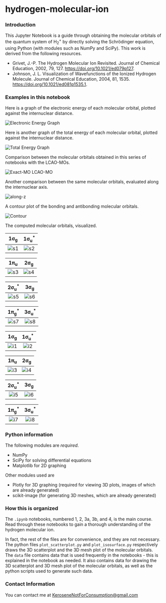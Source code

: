 # hydrogen-molecular-ion
### Introduction

This Jupyter Notebook is a guide through obtaining the molecular orbitals of the quantum system of H<sub>2</sub><sup>+</sup> by directly solving the Schrödinger equation, using Python (with modules such as NumPy and SciPy). This work is derived from the following resources.

- Grivet, J.-P. The Hydrogen Molecular Ion Revisited. Journal of Chemical Education, 2002, 79, 127. https://doi.org/10.1021/ed079p127.
- Johnson, J. L. Visualization of Wavefunctions of the Ionized Hydrogen Molecule. Journal of Chemical Education, 2004, 81, 1535. https://doi.org/10.1021/ed081p1535.1.

### Examples in this notebook

Here is a graph of the electronic energy of each molecular orbital, plotted against the internuclear distance.

![Electronic Energy Graph](img/electronic_energy_graph.png)


Here is another graph of the total energy of each molecular orbital, plotted against the internuclear distance.

![Total Energy Graph](img/total_energy_graph.png)


Comparison between the molecular orbitals obtained in this series of notebooks with the LCAO-MOs.

![Exact-MO LCAO-MO](img/exact_mo_lcao_mo.png)


Another comparison between the same molecular orbitals, evaluated along the internuclear axis.

![along-z](img/along_z.png)


A contour plot of the bonding and antibonding molecular orbitals.

![Contour](img/contour.png)


The computed molecular orbitals, visualized.

| 1σ<sub>g</sub> | 1σ<sub>u</sub><sup>*</sup> | 
|:-:|:-:|
| ![s1](img/s1.png) | ![s2](img/s2.png) |

| 1π<sub>u</sub> | 2σ<sub>g</sub> |
|:-:|:-:|
| ![s3](img/s3.png) | ![s4](img/s4.png) |

| 2σ<sub>u</sub><sup>*</sup> | 3σ<sub>g</sub> | 
|:-:|:-:|
| ![s5](img/s5.png) | ![s6](img/s6.png) |

| 1π<sub>g</sub><sup>*</sup> | 3σ<sub>u</sub><sup>*</sup> |
|:-:|:-:|
| ![s7](img/s7.png) | ![s8](img/s8.png) |


| 1σ<sub>g</sub> | 1σ<sub>u</sub><sup>*</sup> | 
|:-:|:-:|
| ![i1](img/i1.png) | ![i2](img/i2.png) |

| 1π<sub>u</sub> | 2σ<sub>g</sub> |
|:-:|:-:|
| ![i3](img/i3.png) | ![i4](img/i4.png) |

| 2σ<sub>u</sub><sup>*</sup> | 3σ<sub>g</sub> |  
|:-:|:-:|
| ![i5](img/i5.png) | ![i6](img/i6.png) |

| 1π<sub>g</sub><sup>*</sup> | 3σ<sub>u</sub><sup>*</sup> |
|:-:|:-:|
| ![i7](img/i7.png) | ![i8](img/i8.png) |


### Python information
The following modules are *required*.

- NumPy
- SciPy for solving differential equations
- Matplotlib for 2D graphing

Other modules used are

- Plotly for 3D graphing (required for viewing 3D plots, images of which are already generated)
- scikit-image (for generating 3D meshes, which are already generated)

### How this is organized

The `.ipynb` notebooks, numbered 1, 2, 3a, 3b, and 4, is the main course. Read through these notebooks to gain a thorough understanding of the hydrogen molecular ion. 

In fact, the rest of the files are for convenience, and they are not necessary. The python files `plot_scatterplot.py` and `plot_isosurface.py` respectively draws the 3D scatterplot and the 3D mesh plot of the molecular orbitals. The `data` file contains data that is used frequently in the notebooks - this is explained in the notebook as needed. It also contains data for drawing the 3D scatterplot and 3D mesh plot of the molecular orbitals, as well as the python scripts used to generate such data.

### Contact Information

You can contact me at KeroseneNotForConsumption@gmail.com
